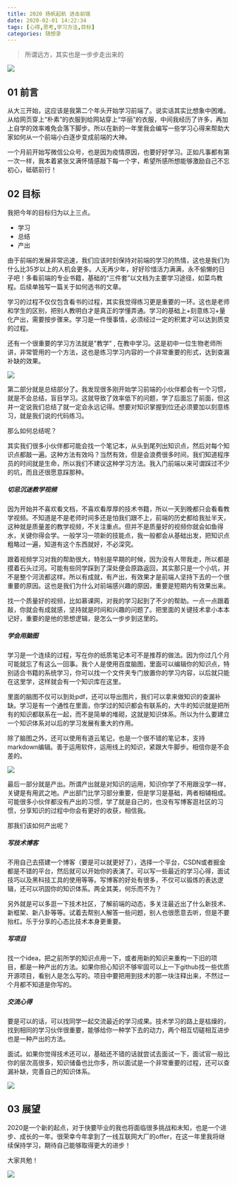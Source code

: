 ```yaml
---
title: 2020 扬帆起航 进击前端
date: 2020-02-01 14:22:34
tags: [心得,思考,学习方法,目标]
categories: 随想录
---
```


>  所谓远方，其实也是一步步走出来的

![](../common/1.gif)



## 01 前言



从大三开始，这应该是我第二个年头开始学习前端了。说实话其实比想象中困难。从给网页穿上“朴素”的衣服到给网站穿上“华丽”的衣服，中间我经历了许多，再加上自学的效率难免会落下脚步。所以在新的一年里我会编写一些学习心得来帮助大家如何从一个前端小白逐步变成前端的大神。

一个月前开始写微信公众号，也是因为疫情原因，也要好好学习。正如凡事都有第一次一样，我本着紧张又满怀情感敲下每一个字，希望所感所想能够激励自己不忘初心，砥砺前行！

## 02 目标



我把今年的目标归为以上三点。

- 学习
- 总结
- 产出

由于前端的发展非常迅速，我们应该时刻保持对前端的学习的热情，这也是我们为什么比35岁以上的人机会更多。人无再少年，好好珍惜活力满满，永不偷懒的日子吧！多看前端的专业书籍，基础的“三件套”以文档为主要学习途径，如菜鸟教程。后续单独写一篇关于如何选书的文章。

学习的过程不仅仅包含看书的过程，其实我觉得练习更是重要的一环。这也是老师和学生的区别，把别人教明白才是真正的学懂弄通。学习的基础上+刻意练习+量化产出，需要按步骤来。学习是一件慢事情，必须经过一定的积累才可以达到质变的过程。

还有一个很重要的学习方法就是"教学" , 在教中学习。这是初中一位生物老师所讲，非常管用的一个方法，这也是练习学习内容的一个非常重要的形式，达到查漏补缺的效果。

![](./img/1.png)



第二部分就是总结部分了。我发现很多刚开始学习前端的小伙伴都会有一个习惯，就是不会总结，盲目学习。这就导致了效率低下的问题，学了后面忘了前面，但这并一定说我们总结了就一定会永远记得。想要对知识掌握到位还必须要加以刻意练习，就是我们说的代码练习。

那么如何总结呢？

其实我们很多小伙伴都可能会找一个笔记本，从头到尾列出知识点，然后对每个知识点都敲一遍。这种方法有效吗？当然有效，但是会浪费很多时间，我们知道程序员的时间就是生命，所以我们不建议这种学习方法。我入门前端以来可谓踩过不少的坑，而且还很愿意踩那种。



##### **切忌沉迷教学视频**

因为开始并不喜欢看文档，不喜欢看厚厚的技术书籍，所以一天到晚都只会看看教学视频。不知道是不是老师时间多还是怕我们跟不上，前端的历史都给我扯半天，这种就是质量差的教学视频，不关注重点。但并不是质量好的视频你就会如鱼得水，关键你得会学。一般学习一项新的技能点，我一般都会从基础出发，把知识点粗略过一遍，知道有这个东西就好，不必深究。

跟着视频学习对我的帮助很大，特别是早期的时候，因为没有人带我走，所以都是摸着石头过河。可能有些同学踩到了深处便会原路返回，其实那只是一个小坑，并不是整个河流都这样。所以有成就，有产出，有效果才是前端人坚持下去的一个很重要的原因。这也是我们为什么对前端感兴趣的原因，重要是短期内有效果出来。

找一个质量好的视频，比如慕课网，对我的学习起到了不少的帮助。一点一点跟着敲，你就会有成就感，坚持就是时间和兴趣的问题了。把里面的关键技术拿小本本记好，重要的是他的思想逻辑，是怎么一步步到这里的。

##### **学会用脑图**

学习是一个连续的过程，写在你的纸质笔记本可不是推荐的做法。因为你过几个月可能就忘了有这么一回事。我个人是使用百度脑图，里面可以编辑你的知识点，特别适合书籍的系统学习，你可以找一个文件夹专门放置你的学习内容，以后就只能在这里学，这样就会有一个知识库在这里。

里面的脑图不仅可以到处pdf，还可以导出图片，我们可以拿来做知识的查漏补缺。学习是有一个通性在里面，你学过的知识都会有联系的，大牛的知识就是把所有的知识都联系在一起，而不是简单的堆砌，这就是知识体系。所以为什么要建立一个知识体系对以后的学习发展有重大的作用。

除了脑图之外，还可以使用有道云笔记，也是一个很不错的笔记本，支持markdown编辑。善于运用软件，运用线上的知识，紧跟大牛脚步。相信你是不会差的。

![](./img/2.png)



最后一部分就是产出。所谓产出就是对知识的运用，知识你学了不用跟没学一样，关键是有用武之地。产出部门比学习部分重要，但是学习是基础，两者相辅相成。可能很多小伙伴都没有产出的习惯，学了就是自己的，也没有写博客逛社区的习惯，分享知识的过程中你会有更好的收获，相信我。

那我们该如何产出呢？

##### **写技术博客**

不用自己去搭建一个博客（要是可以就更好了），选择一个平台，CSDN或者掘金都是不错的平台，然后就可以开始你的表演了。可以写一些最近的学习心得，面试技巧以及黑科技工具的使用等等。写博客的好处有很多，不仅可以锻炼的表达逻辑，还可以巩固你的知识体系。两全其美，何乐而不为？

另外就是可以多逛一下技术社区，了解前端的动态，多关注最近出了什么新技术、新框架、新八卦等等。试着去帮别人解答一些问题，别人也很愿意去听，但是不要抬杠。乐于分享的心态比技术本身更重要。

##### **写项目**

找一个idea，把之前所学的知识点用一下，或者用新的知识来重构一下旧的项目，都是一种产出的方法。如果你担心知识不够牢固可以上一下github找一些优质开源项目，看别人是怎么写的。项目中要把用到技术的那一块注释出来，不然过一个月都不知道是你写的。

##### **交流心得**

要是可以的话，可以找同学一起交流最近的学习成果。技术学习的路上是枯燥的，找到相同的学习伙伴很重要，能够给你一种学下去的动力，两个相互切磋相互进步也是一种产出的方法。

面试。如果你觉得技术还可以，基础还不错的话就尝试去面试一下，面试官一般比你的层次高很多，知识储备也比你多，所以面试是一个非常重要的过程，还可以查漏补缺，完善自己的知识体系。

![](./img/3.png)



## 03 展望



2020是一个新的起点，对于快要毕业的我也将面临很多挑战和未知，也是一个进步、成长的一年。很荣幸今年拿到了一线互联网大厂的offer，在这一年里我将继续保持学习，期待自己能够取得更大的进步！

大家共勉！

![](../common/2.gif)

